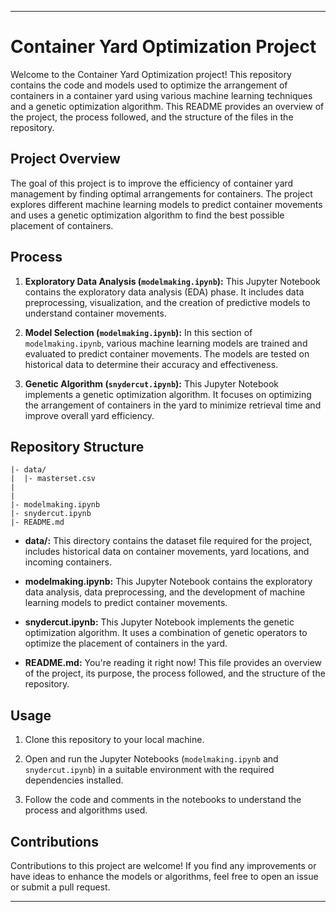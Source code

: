 

---

# Container Yard Optimization Project

Welcome to the Container Yard Optimization project! This repository contains the code and models used to optimize the arrangement of containers in a container yard using various machine learning techniques and a genetic optimization algorithm. This README provides an overview of the project, the process followed, and the structure of the files in the repository.

## Project Overview

The goal of this project is to improve the efficiency of container yard management by finding optimal arrangements for containers. The project explores different machine learning models to predict container movements and uses a genetic optimization algorithm to find the best possible placement of containers.

## Process

1. **Exploratory Data Analysis (`modelmaking.ipynb`):** This Jupyter Notebook contains the exploratory data analysis (EDA) phase. It includes data preprocessing, visualization, and the creation of predictive models to understand container movements.

2. **Model Selection (`modelmaking.ipynb`):** In this section of `modelmaking.ipynb`, various machine learning models are trained and evaluated to predict container movements. The models are tested on historical data to determine their accuracy and effectiveness.

3. **Genetic Algorithm (`snydercut.ipynb`):** This Jupyter Notebook implements a genetic optimization algorithm. It focuses on optimizing the arrangement of containers in the yard to minimize retrieval time and improve overall yard efficiency.


## Repository Structure

```
|- data/
|  |- masterset.csv
|
|
|- modelmaking.ipynb
|- snydercut.ipynb
|- README.md
```

- **data/:** This directory contains the dataset file required for the project, includes historical data on container movements, yard locations, and incoming containers.

- **modelmaking.ipynb:** This Jupyter Notebook contains the exploratory data analysis, data preprocessing, and the development of machine learning models to predict container movements.

- **snydercut.ipynb:** This Jupyter Notebook implements the genetic optimization algorithm. It uses a combination of genetic operators to optimize the placement of containers in the yard.

- **README.md:** You're reading it right now! This file provides an overview of the project, its purpose, the process followed, and the structure of the repository.

## Usage

1. Clone this repository to your local machine.

2. Open and run the Jupyter Notebooks (`modelmaking.ipynb` and `snydercut.ipynb`) in a suitable environment with the required dependencies installed.

3. Follow the code and comments in the notebooks to understand the process and algorithms used.

## Contributions

Contributions to this project are welcome! If you find any improvements or have ideas to enhance the models or algorithms, feel free to open an issue or submit a pull request.

---


